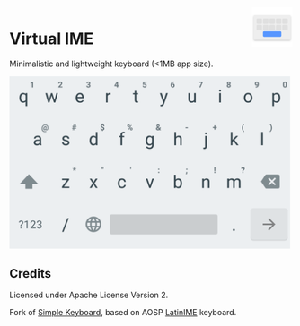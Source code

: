 <img alt="logo" src="assets/images/keyboard.png" align="right" width="72px" height="72px" />

# Virtual IME

Minimalistic and lightweight keyboard (<1MB app size).

<img src="assets/images/preview.png" alt="preview" width="500"/>

## Credits

Licensed under Apache License Version 2.

Fork of [Simple Keyboard](https://github.com/rkkr/simple-keyboard), based on AOSP [LatinIME](https://android.googlesource.com/platform/packages/inputmethods/LatinIME/) keyboard.
